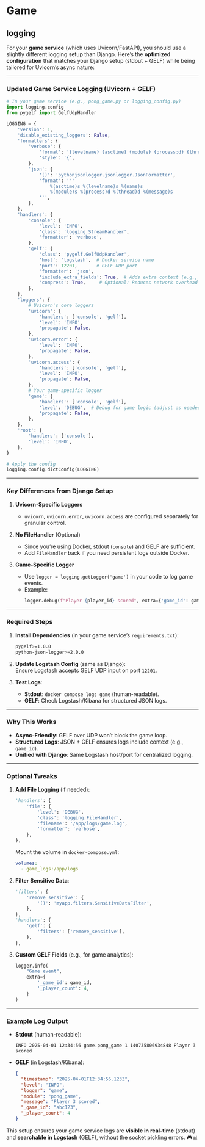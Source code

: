 # Game



## logging
For your **game service** (which uses Uvicorn/FastAPI), you should use a slightly different logging setup than Django. Here’s the **optimized configuration** that matches your Django setup (stdout + GELF) while being tailored for Uvicorn’s async nature:

---

### **Updated Game Service Logging (Uvicorn + GELF)**
```python
# In your game service (e.g., pong_game.py or logging_config.py)
import logging.config
from pygelf import GelfUdpHandler

LOGGING = {
    'version': 1,
    'disable_existing_loggers': False,
    'formatters': {
        'verbose': {
            'format': '{levelname} {asctime} {module} {process:d} {thread:d} {message}',
            'style': '{',
        },
        'json': {
            '()': 'pythonjsonlogger.jsonlogger.JsonFormatter',
            'format': '''
                %(asctime)s %(levelname)s %(name)s
                %(module)s %(process)d %(thread)d %(message)s
            ''',
        },
    },
    'handlers': {
        'console': {
            'level': 'INFO',
            'class': 'logging.StreamHandler',
            'formatter': 'verbose',
        },
        'gelf': {
            'class': 'pygelf.GelfUdpHandler',
            'host': 'logstash',  # Docker service name
            'port': 12201,       # GELF UDP port
            'formatter': 'json',
            'include_extra_fields': True,  # Adds extra context (e.g., game_id)
            'compress': True,     # Optional: Reduces network overhead
        },
    },
    'loggers': {
        # Uvicorn's core loggers
        'uvicorn': {
            'handlers': ['console', 'gelf'],
            'level': 'INFO',
            'propagate': False,
        },
        'uvicorn.error': {
            'level': 'INFO',
            'propagate': False,
        },
        'uvicorn.access': {
            'handlers': ['console', 'gelf'],
            'level': 'INFO',
            'propagate': False,
        },
        # Your game-specific logger
        'game': {
            'handlers': ['console', 'gelf'],
            'level': 'DEBUG',  # Debug for game logic (adjust as needed)
            'propagate': False,
        },
    },
    'root': {
        'handlers': ['console'],
        'level': 'INFO',
    },
}

# Apply the config
logging.config.dictConfig(LOGGING)
```

---

### **Key Differences from Django Setup**
1. **Uvicorn-Specific Loggers**  
   - `uvicorn`, `uvicorn.error`, `uvicorn.access` are configured separately for granular control.

2. **No FileHandler** (Optional)  
   - Since you’re using Docker, stdout (`console`) and GELF are sufficient.  
   - Add `FileHandler` back if you need persistent logs outside Docker.

3. **Game-Specific Logger**  
   - Use `logger = logging.getLogger('game')` in your code to log game events.  
   - Example:
     ```python
     logger.debug(f"Player {player_id} scored", extra={'game_id': game_id})
     ```

---

### **Required Steps**
1. **Install Dependencies** (in your game service’s `requirements.txt`):
   ```bash
   pygelf>=1.0.0
   python-json-logger>=2.0.0
   ```

2. **Update Logstash Config** (same as Django):  
   Ensure Logstash accepts GELF UDP input on port `12201`.

3. **Test Logs**:
   - **Stdout**: `docker compose logs game` (human-readable).  
   - **GELF**: Check Logstash/Kibana for structured JSON logs.

---

### **Why This Works**
- **Async-Friendly**: GELF over UDP won’t block the game loop.  
- **Structured Logs**: JSON + GELF ensures logs include context (e.g., `game_id`).  
- **Unified with Django**: Same Logstash host/port for centralized logging.

---

### **Optional Tweaks**
1. **Add File Logging** (if needed):
   ```python
   'handlers': {
       'file': {
           'level': 'DEBUG',
           'class': 'logging.FileHandler',
           'filename': '/app/logs/game.log',
           'formatter': 'verbose',
       },
   },
   ```
   Mount the volume in `docker-compose.yml`:
   ```yaml
   volumes:
     - game_logs:/app/logs
   ```

2. **Filter Sensitive Data**:
   ```python
   'filters': {
       'remove_sensitive': {
           '()': 'myapp.filters.SensitiveDataFilter',
       },
   },
   'handlers': {
       'gelf': {
           'filters': ['remove_sensitive'],
       },
   },
   ```

3. **Custom GELF Fields** (e.g., for game analytics):
   ```python
   logger.info(
       "Game event",
       extra={
           '_game_id': game_id,
           '_player_count': 4,
       }
   )
   ```

---

### **Example Log Output**
- **Stdout** (human-readable):
  ```
  INFO 2025-04-01 12:34:56 game.pong_game 1 140735806934848 Player 3 scored
  ```
- **GELF** (in Logstash/Kibana):
  ```json
  {
    "timestamp": "2025-04-01T12:34:56.123Z",
    "level": "INFO",
    "logger": "game",
    "module": "pong_game",
    "message": "Player 3 scored",
    "_game_id": "abc123",
    "_player_count": 4
  }
  ```

This setup ensures your game service logs are **visible in real-time** (stdout) and **searchable in Logstash** (GELF), without the socket pickling errors. 🎮📊